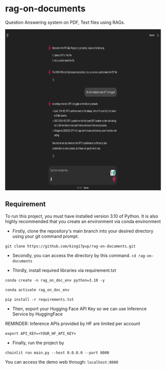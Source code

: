 # rag-on-documents

Question Answering system on PDF, Text files using RAGs.
<p align="center">
  <img src="assets/demo.png" alt = "UI" title = "Overview of the application" width="1030" height="520">
</p>

## Requirement
To run this project, you must have installed version 3.10 of Python. It is also highly recommended that you create an environment via conda environment
* Firstly, clone the repository's main branch into your desired directory using your git command prompt.

```git clone https://github.com/king17pvp/rag-on-documents.git```

* Secondly, you can access the directory by this command.
```cd rag-on-documents```

* Thirdly, install required libraries via requirement.txt

```conda create -n rag_on_doc_env python=3.10 -y```

```conda activate rag_on_doc_env```

```pip install -r requirements.txt```

* Then, export your Hugging Face API Key so we can use Inference Service by HuggingFace 

REMINDER: Inference APIs provided by HF are limited per account

```export API_KEY=<YOUR_HF_API_KEY>```

* Finally, run the project by 

```chainlit run main.py --host 0.0.0.0 --port 8000```

You can access the demo web through: ```localhost:8000```


